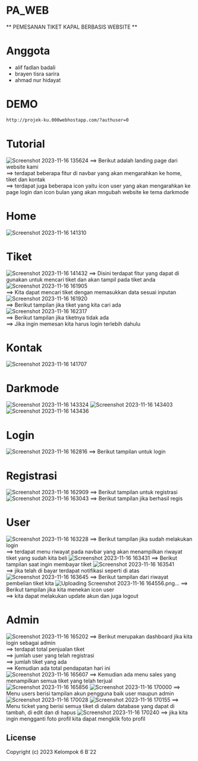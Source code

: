# PA_WEB

** PEMESANAN TIKET KAPAL BERBASIS WEBSITE **

# Anggota
- alif fadlan badali 
- brayen tisra sarira
- ahmad nur hidayat

# DEMO
```bash
http://projek-ku.000webhostapp.com/?authuser=0
```

# Tutorial
![Screenshot 2023-11-16 135624](https://github.com/ahmadhidayat22/PA_WEB/assets/128040566/7f6bc64c-112c-45db-9679-349893c2e66a)
==> Berikut adalah landing page dari website kami <br />
==> terdapat beberapa fitur di navbar yang akan mengarahkan ke home, tiket dan kontak <br />
==> terdapat juga beberapa icon yaitu icon user yang akan mengarahkan ke page login dan icon bulan yang akan mngubah website ke tema darkmode <br />
# Home
![Screenshot 2023-11-16 141310](https://github.com/ahmadhidayat22/PA_WEB/assets/128040566/3b1c88a9-948d-442e-a833-29e732664300)
# Tiket
![Screenshot 2023-11-16 141432](https://github.com/ahmadhidayat22/PA_WEB/assets/128040566/65ddb45f-307a-4bd1-9307-cf73bf9b4d3a)
==> Disini terdapat fitur yang dapat di gunakan untuk mencari tiket dan akan tampil pada tiket anda <br />
![Screenshot 2023-11-16 161905](https://github.com/ahmadhidayat22/PA_WEB/assets/128040566/e434ffde-a36e-42c9-aaf3-ecc751ca3d1a) <br />
==> Kita dapat mencari tiket dengan memasukkan data sesuai inputan <br />
![Screenshot 2023-11-16 161920](https://github.com/ahmadhidayat22/PA_WEB/assets/128040566/6088a367-0338-4be3-96ae-33f6ae339a44) <br />
==> Berikut tampilan jika tiket yang kita cari ada <br />
![Screenshot 2023-11-16 162317](https://github.com/ahmadhidayat22/PA_WEB/assets/128040566/e193dc40-fdd6-403c-a198-cb7203666de3) <br />
==> Berikut tampilan jika tiketnya tidak ada <br />
==> Jika ingin memesan kita harus login terlebih dahulu
# Kontak
![Screenshot 2023-11-16 141707](https://github.com/ahmadhidayat22/PA_WEB/assets/128040566/61465624-75d9-49e5-a3fa-51969a4ee7a6)
# Darkmode
![Screenshot 2023-11-16 143324](https://github.com/ahmadhidayat22/PA_WEB/assets/128040566/6cc158f7-020a-42ec-b811-606a808e7c60)
![Screenshot 2023-11-16 143403](https://github.com/ahmadhidayat22/PA_WEB/assets/128040566/21b2654d-564b-4356-8c0d-156c6a1e2a62)
![Screenshot 2023-11-16 143436](https://github.com/ahmadhidayat22/PA_WEB/assets/128040566/8b1d6f41-520b-43a6-8a16-92045f7aa988)
# Login
![Screenshot 2023-11-16 162816](https://github.com/ahmadhidayat22/PA_WEB/assets/128040566/3f18f155-f3c0-4da6-acb7-f0e2d61ba754)
==> Berikut tampilan untuk login 
# Registrasi
![Screenshot 2023-11-16 162909](https://github.com/ahmadhidayat22/PA_WEB/assets/128040566/8ce048d8-592a-400e-9812-66e2843f8ba0)
==> Berikut tampilan untuk registrasi
![Screenshot 2023-11-16 163043](https://github.com/ahmadhidayat22/PA_WEB/assets/128040566/c5eb8ca2-c631-4003-a265-daab14fa43fc)
==> Berikut tampilan jika berhasil regis
# User
![Screenshot 2023-11-16 163228](https://github.com/ahmadhidayat22/PA_WEB/assets/128040566/12337f03-c638-4ab6-b40e-7cdcbbbb7b02)
==> Berikut tampilan jika sudah melakukan login <br />
==> terdapat menu riwayat pada navbar yang akan menampilkan riwayat tiket yang sudah kita beli
![Screenshot 2023-11-16 163431](https://github.com/ahmadhidayat22/PA_WEB/assets/128040566/2bebb28a-0f44-4735-8052-ec4b6b2a7bc1)
==> Berikut tampilan saat ingin membayar tiket
![Screenshot 2023-11-16 163541](https://github.com/ahmadhidayat22/PA_WEB/assets/128040566/5270a8d1-811a-4eb8-84d7-12789d2ae7fa) <br />
==> jika telah di bayar terdapat notifikasi seperti di atas
![Screenshot 2023-11-16 163645](https://github.com/ahmadhidayat22/PA_WEB/assets/128040566/2f347393-b60f-48b4-a56a-35a1df049684)
==> Berikut tampilan dari riwayat pembelian tiket kita
![Uploading Screenshot 2023-11-16 164556.png…]()
==> Berikut tampilan jika kita menekan icon user <br />
==> kita dapat melakukan update akun dan juga logout <br />
# Admin
![Screenshot 2023-11-16 165202](https://github.com/ahmadhidayat22/PA_WEB/assets/128040566/88f3f47c-d634-4006-8cc3-965bc7c745b7)
==> Berikut merupakan dashboard jika kita login sebagai admin <br />
==> terdapat total penjualan tiket <br />
==> jumlah user yang telah registrasi <br />
==> jumlah tiket yang ada <br />
==> Kemudian ada total pendapatan hari ini <br />
![Screenshot 2023-11-16 165607](https://github.com/ahmadhidayat22/PA_WEB/assets/128040566/73cc7960-d8e7-49cd-b8a7-9360b6fed599)
==> Kemudian ada menu sales yang menampilkan semua tiket yang telah terjual
![Screenshot 2023-11-16 165856](https://github.com/ahmadhidayat22/PA_WEB/assets/128040566/d844730e-5b97-4332-87e9-d8fe63fa95f2)
![Screenshot 2023-11-16 170000](https://github.com/ahmadhidayat22/PA_WEB/assets/128040566/5a40f931-162e-4f39-ad94-3031ab3df30b)
==> Menu users berisi tampilan akun pengguna baik user maupun admin
![Screenshot 2023-11-16 170028](https://github.com/ahmadhidayat22/PA_WEB/assets/128040566/ec4e5c18-d2f5-4866-8990-afe378f520c2)
![Screenshot 2023-11-16 170155](https://github.com/ahmadhidayat22/PA_WEB/assets/128040566/95f131af-8b0f-4a6b-915e-faa038ad6645)
==> Menu ticket yang berisi semua tiket di dalam database yang dapat di tambah, di edit dan di hapus
![Screenshot 2023-11-16 170240](https://github.com/ahmadhidayat22/PA_WEB/assets/128040566/882157f0-029a-4874-b068-c4a5d265a6ad)
==> jika kita ingin mengganti foto profil kita dapat mengklik foto profil 


## License
Copyright (c) 2023 Kelompok 6 B`22
